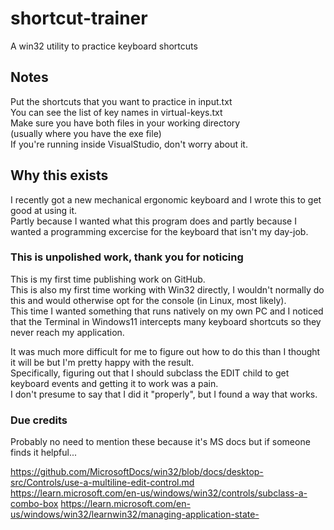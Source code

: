 # shortcut-trainer
A win32 utility to practice keyboard shortcuts

## Notes
Put the shortcuts that you want to practice in input.txt  
You can see the list of key names in virtual-keys.txt  
Make sure you have both files in your working directory  
(usually where you have the exe file)  
If you're running inside VisualStudio, don't worry about it.

## Why this exists
I recently got a new mechanical ergonomic keyboard and I wrote 
this to get good at using it.  
Partly because I wanted what this program does and partly because 
I wanted a programming excercise for the keyboard that isn't my day-job.

### This is unpolished work, thank you for noticing
This is my first time publishing work on GitHub.  
This is also my first time working with Win32 directly,
I wouldn't normally do this and would otherwise opt
for the console (in Linux, most likely).  
This time I wanted something that runs natively
on my own PC and I noticed that the Terminal in Windows11
intercepts many keyboard shortcuts so they never reach my
application.

It was much more difficult for me to figure out how to do
this than I thought it will be but I'm pretty happy with the result.  
Specifically, figuring out that I should subclass the EDIT child to get keyboard events and getting it to work was a pain.  
I don't presume to say that I did it "properly", but I found a way that works.

### Due credits
Probably no need to mention these because it's MS docs but if someone finds it helpful...

https://github.com/MicrosoftDocs/win32/blob/docs/desktop-src/Controls/use-a-multiline-edit-control.md  
https://learn.microsoft.com/en-us/windows/win32/controls/subclass-a-combo-box 
https://learn.microsoft.com/en-us/windows/win32/learnwin32/managing-application-state-